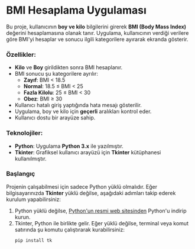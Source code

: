 # BMI Hesaplama Uygulaması

Bu proje, kullanıcının **boy ve kilo** bilgilerini girerek **BMI (Body Mass Index)** değerini hesaplamasına olanak tanır. Uygulama, kullanıcının verdiği verilere göre BMI'yi hesaplar ve sonucu ilgili kategorilere ayırarak ekranda gösterir.

### Özellikler:
- **Kilo** ve **Boy** girildikten sonra BMI hesaplanır.
- BMI sonucu şu kategorilere ayrılır:
  - **Zayıf**: BMI < 18.5
  - **Normal**: 18.5 ≤ BMI < 25
  - **Fazla Kilolu**: 25 ≤ BMI < 30
  - **Obez**: BMI ≥ 30
- Kullanıcı hatalı giriş yaptığında hata mesajı gösterilir.
- Uygulama, boy ve kilo için **geçerli** aralıkları kontrol eder.
- Kullanıcı dostu bir arayüze sahip.

### Teknolojiler:
- **Python**: Uygulama **Python 3.x** ile yazılmıştır.
- **Tkinter**: Grafiksel kullanıcı arayüzü için **Tkinter** kütüphanesi kullanılmıştır.

### Başlangıç

Projenin çalışabilmesi için sadece Python yüklü olmalıdır. Eğer bilgisayarınızda **Tkinter** yüklü değilse, aşağıdaki adımları takip ederek kurulum yapabilirsiniz:

1. Python yüklü değilse, [Python'un resmi web sitesinden](https://www.python.org/downloads/) Python'u indirip kurun.
2. Tkinter, Python ile birlikte gelir. Eğer yüklü değilse, terminal veya komut satırında şu komutu çalıştırarak kurabilirsiniz:
   ```bash
   pip install tk
